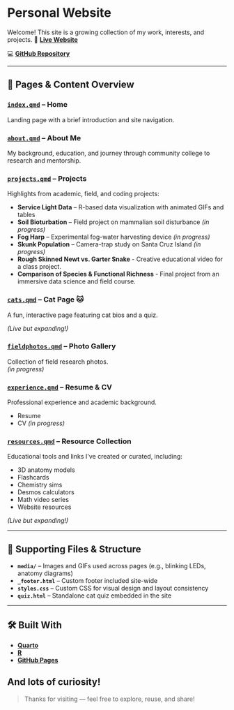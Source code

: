 # Personal Website

Welcome! This site is a growing collection of my work, interests, and projects.
🔗 [**Live Website**](https://rebeccalmartinez.github.io/personal_website)  
  
💻 [**GitHub Repository**](https://github.com/RebeccaLMartinez/personal_website)

---

## 📄 Pages & Content Overview

### [`index.qmd`](index.qmd) – **Home**  
Landing page with a brief introduction and site navigation.

### [`about.qmd`](about.qmd) – **About Me**  
My background, education, and journey through community college to research and mentorship.

### [`projects.qmd`](projects.qmd) – **Projects**  
Highlights from academic, field, and coding projects:
- **Service Light Data** – R-based data visualization with animated GIFs and tables
- **Soil Bioturbation** – Field project on mammalian soil disturbance _(in progress)_
- **Fog Harp** – Experimental fog-water harvesting device _(in progress)_  
- **Skunk Population** – Camera-trap study on Santa Cruz Island _(in progress)_
- **Rough Skinned Newt vs. Garter Snake** - Creative educational video for a class project.
- **Comparison of Species & Functional Richness** - Final project from an immersive data science and field course.

### [`cats.qmd`](cats.qmd) – **Cat Page 🐱**  
A fun, interactive page featuring cat bios and a quiz.

_(Live but expanding!)_

### [`fieldphotos.qmd`](fieldphotos.qmd) – **Photo Gallery**  
Collection of field research photos.  
 _(in progress)_

### [`experience.qmd`](experience.qmd) – **Resume & CV**  
Professional experience and academic background. 
- Resume
- CV _(in progress)_

### [`resources.qmd`](resources.qmd) – **Resource Collection**  
Educational tools and links I've created or curated, including:
- 3D anatomy models  
- Flashcards  
- Chemistry sims  
- Desmos calculators  
- Math video series
- Website resources  

_(Live but expanding!)_

---

## 📁 Supporting Files & Structure

- **`media/`** – Images and GIFs used across pages (e.g., blinking LEDs, anatomy diagrams)  
- **`_footer.html`** – Custom footer included site-wide  
- **`styles.css`** – Custom CSS for visual design and layout consistency  
- **`quiz.html`** – Standalone cat quiz embedded in the site

---

## 🛠️ Built With

- [**Quarto**](https://quarto.org/)
- [**R**](https://www.r-project.org/)
- [**GitHub Pages**](https://pages.github.com/)

And lots of curiosity!
---

> Thanks for visiting — feel free to explore, reuse, and share!
